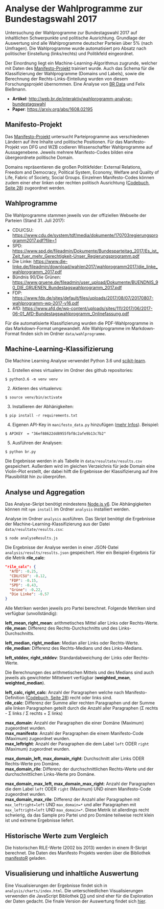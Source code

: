 # Analyse der Wahlprogramme zur Bundestagswahl 2017

Untersuchung der Wahlprogramme zur Bundestagswahl 2017 auf inhaltlichen Schwerpunkte und politische Ausrichtung. Grundlage der Auswertung sind alle Wahlprogramme deutscher Parteien über 5% (nach Umfragen). Die Wahlprogramme wurde automatisiert pro Absatz nach politischer Einstellung (links/rechts) und Politikfeld eingeordnet.

Der Einordnung liegt ein Machine-Learning-Algorithmus zugrunde, welcher mit Daten des [Manifesto-Projekt](https://manifestoproject.wzb.eu/) trainiert wurde. Auch das Schema für die Klassifizierung der Wahlprogramme (Domains und Labels), sowie die Berechnung der Rechts-Links-Einteilung wurden von diesem Forschungsprojekt übernommen. Eine Analyse von [BR Data](http://br.de/data) und Felix Bießmann.

- **Artikel**: http://web.br.de/interaktiv/wahlprogramm-analyse-bundestagswahl
- **Paper**: https://arxiv.org/abs/1608.02195

## Manifesto-Projekt

Das [Manifesto-Projekt](https://manifestoproject.wzb.eu/) untersucht Parteiprogramme aus verschiedenen Ländern auf ihre Inhalte und politische Positionen. Für das Manifesto-Projekt von DFG und WZB codieren Wissenschaftler Wahlprogramme auf Aussagenebene. Jeweils mehrere Manifesto-Codes bilden eine übergeordnete politische Domain.

Domains repräsentieren die großen Politikfelder: External Relations, Freedom and Democracy, Political System, Economy, Welfare and Quality of Life, Fabric of Society, Social Groups. Einzelnen Manifesto-Codes können zudem einer eher  linken oder rechten politisch Ausrichtung ([Codebuch, Seite 28](https://manifestoproject.wzb.eu/down/documentation/codebook_MPDataset_MPDS2015a.pdf)) zugeordnet werden.

## Wahlprogramme

Die Wahlprogramme stammen jeweils von der offiziellen Webseite der Parteien (Stand 31. Juli 2017):

- CDU/CSU: https://www.cdu.de/system/tdf/media/dokumente/170703regierungsprogramm2017.pdf?file=1
- SPD: https://www.spd.de/fileadmin/Dokumente/Bundesparteitag_2017/Es_ist_Zeit_fuer_mehr_Gerechtigkeit-Unser_Regierungsprogramm.pdf
- Die Linke: https://www.die-linke.de/fileadmin/download/wahlen2017/wahlprogramm2017/die_linke_wahlprogramm_2017.pdf
- Bündnis 90/Die Grünen: https://www.gruene.de/fileadmin/user_upload/Dokumente/BUENDNIS_90_DIE_GRUENEN_Bundestagswahlprogramm_2017.pdf
- FDP: https://www.fdp.de/sites/default/files/uploads/2017/08/07/20170807-wahlprogramm-wp-2017-v16.pdf
- AfD: https://www.afd.de/wp-content/uploads/sites/111/2017/06/2017-06-01_AfD-Bundestagswahlprogramm_Onlinefassung.pdf

Für die automatisierte Klassifizierung wurden die PDF-Wahlprogramme in das Markdown-Format umgewandelt. Alle Wahlprogramme im Markdown-Format finden sich im Ordner `data/wahlprogramme`.

## Machine-Learning-Klassifizierung

Die Machine Learning Analyse verwendet Python 3.6 und [scikit-learn](http://scikit-learn.org/stable/).

1. Erstellen eines virtualenv im Ordner des github repositories:

```
$ python3.6 -m venv venv
```

2. Aktieren des virtualenvs:

```
$ source venv/bin/activate
```

3. Installieren der Abhänigkeiten:

```
$ pip install -r requirements.txt
```

4. Eigenen API-Key in `manifesto_data.py` hinzufügen ([mehr Infos](https://manifestoproject.wzb.eu/information/documents/api)). Beispiel:

```
$ APIKEY  = "36ef88622dd8955fbf8c2afe9b13c7b2"
```

5. Ausführen der Analysen:

```
$ python br.py
```

Die Ergebnisse werden in als Tabelle in `data/resultate/results.csv` gespeichert. Außerdem wird im gleichen Verzeichnis für jede Domain eine Violin-Plot erstellt, der dabei hilft die Ergebnisse der Klassifizierung auf ihre Plausibilität hin zu überprüfen.

## Analyse und Aggregation

Das Analyse-Skript benötigt mindestens [Node.js v6](https://nodejs.org/en/). Die Abhängigkeiten können mit `npm install` im Ordner `analysis` installiert werden.

Analyse im Ordner `analysis` ausführen. Das Skript benötigt die Ergebnisse der Machine-Learning-Klassifizierung aus der Datei `data/resultate/results.csv`:

```
$ node analyseResults.js
```

Die Ergebnisse der Analyse werden in einer JSON-Datei `analysis/results/results.json` gespeichert. Hier ein Beispiel-Ergebnis für die Metrik **rile_calc**:

```json
"rile_calc": {
  "AfD": -0.25,
  "CDU/CSU": -0.12,
  "FDP": -0.15,
  "SPD": -0.43,
  "Grüne": -0.22,
  "Die Linke": -0.57
}
```

Alle Metriken werden jeweils pro Partei berechnet. Folgende Metriken sind verfügbar (unvollständig):

**left_mean, right_mean**: arithmetisches Mittel aller Links oder Rechts-Werte.  
**rile_mean**: Differenz des Rechts-Durchschnitts und des Links-Durchschnitts.

**left_median, right_median**: Median aller Links oder Rechts-Werte.  
**rile_median**: Differenz des Rechts-Medians und des Links-Medians.

**left_stddev, right_stddev**: Standardabweichung der Links oder Rechts-Werte.

Die Berechnungen des arithmetischen Mittels und des Medians sind auch jeweils als gewichteter Mittelwert verfügbar (**weighted_mean**, **weighted_median**).

**left_calc, right_calc**: Anzahl der Paragraphen welche nach Manifesto-Definition ([Codebuch, Seite 28](https://manifestoproject.wzb.eu/down/documentation/codebook_MPDataset_MPDS2015a.pdf)) recht oder links sind.  
**rile_calc**: Differenz der Summe aller rechten Paragraphen und der Summe alle linken Paragraphen geteilt durch die Anzahl aller Paragraphen (Σ rechts -  Σ links / Σ rechts + Σ links)

**max_domain**: Anzahl der Paragraphen die einer Domäne (Maximum) zugeordnet wurden.  
**max_manifesto**: Anzahl der Paragraphen die einem Manifesto-Code (Maximum) zugeordnet wurden.  
**max_leftright**: Anzahl der Paragraphen die dem Label `left` ODER `right` (Maximum) zugeordnet wurden.

**max_domain_left, max_domain_right**: Durchschnitt aller Links ODER Rechts-Werte pro Domäne.  
**max_domain_rile**: Differenz der durchschnittlichen Rechts-Werte und der durchschnittlichen Links-Werte pro Domäne.

**max_domain_max_left, max_domain_max_right**: Anzahl der Paragraphen die dem Label `left` ODER `right` (Maximum) UND einem Manifesto-Code zugeordnet wurden.  
**max_domain_max_rile**: Differenz der Anzahl aller Paragraphen mit `max_leftright=left` UND `max_domain=*` und aller Paragraphen mit `max_leftright=left` UND `max_domain=*`. Diese Metrik ist allerdings recht schwierig, da das Sample pro Partei und pro Domäne teilweise recht klein ist und extreme Ergebnisse liefert.

## Historische Werte zum Vergleich

Die historischen RILE-Werte (2002 bis 2013) werden in einem R-Skript berechnet. Die Daten des Manifesto Projekts werden über die Bibliothek [manifestoR](https://cran.r-project.org/web/packages/manifestoR/index.html) geladen. 

## Visualisierung und inhaltliche Auswertung

Eine Visualisierungen der Ergebnisse findet sich in `analysis/charts/index.html`. Die unterschiedlichen Visualisierungen verwenden die JavaScript Bibliothek [D3](https://d3js.org/) und sind eher für die Exploration der Daten gedacht. Die finale Version der Auswertung findet sich [hier](http://web.br.de/interaktiv/wahlprogramm-analyse-bundestagswahl).
